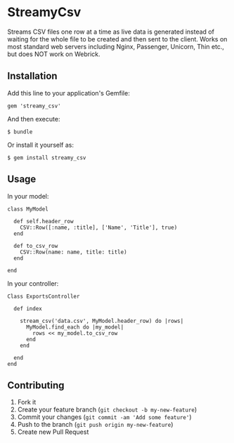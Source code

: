 # StreamyCsv

Streams CSV files one row at a time as live data is generated instead of waiting for the whole file to be created and then sent to the client. Works on most standard web servers including Nginx, Passenger, Unicorn, Thin etc., but does NOT work on Webrick.

## Installation

Add this line to your application's Gemfile:

    gem 'streamy_csv'

And then execute:

    $ bundle

Or install it yourself as:

    $ gem install streamy_csv

## Usage
In your model:

    class MyModel

      def self.header_row
        CSV::Row([:name, :title], ['Name', 'Title'], true)
      end

      def to_csv_row
        CSV::Row(name: name, title: title)
      end

    end


In your controller:

    Class ExportsController

      def index

        stream_csv('data.csv', MyModel.header_row) do |rows|
          MyModel.find_each do |my_model|
            rows << my_model.to_csv_row
          end
        end

      end
    end

## Contributing

1. Fork it
2. Create your feature branch (`git checkout -b my-new-feature`)
3. Commit your changes (`git commit -am 'Add some feature'`)
4. Push to the branch (`git push origin my-new-feature`)
5. Create new Pull Request
